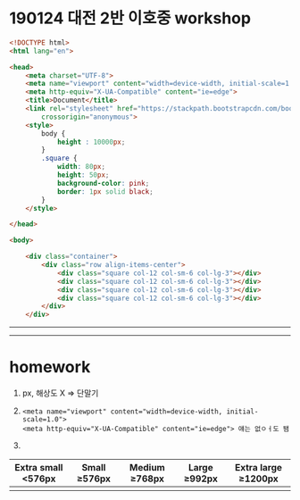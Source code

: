 # 190124 대전 2반 이호중 workshop

```html
<!DOCTYPE html>
<html lang="en">

<head>
    <meta charset="UTF-8">
    <meta name="viewport" content="width=device-width, initial-scale=1.0">
    <meta http-equiv="X-UA-Compatible" content="ie=edge">
    <title>Document</title>
    <link rel="stylesheet" href="https://stackpath.bootstrapcdn.com/bootstrap/4.2.1/css/bootstrap.min.css" integrity="sha384-GJzZqFGwb1QTTN6wy59ffF1BuGJpLSa9DkKMp0DgiMDm4iYMj70gZWKYbI706tWS"
        crossorigin="anonymous">
    <style>
        body {
            height : 10000px;
        }
        .square {
            width: 80px;
            height: 50px;
            background-color: pink;
            border: 1px solid black;
        }
    </style>

</head>

<body>

    <div class="container">
        <div class="row align-items-center">
            <div class="square col-12 col-sm-6 col-lg-3"></div>
            <div class="square col-12 col-sm-6 col-lg-3"></div>
            <div class="square col-12 col-sm-6 col-lg-3"></div>
            <div class="square col-12 col-sm-6 col-lg-3"></div>
        </div>
    </div>

```

---

---

# homework

1. px, 해상도 X => 단말기

2.     <meta name="viewport" content="width=device-width, initial-scale=1.0">
       <meta http-equiv="X-UA-Compatible" content="ie=edge"> 얘는 없ㅇㅓ도 됌

3. 

| Extra small <576px | Small ≥576px | Medium ≥768px | Large ≥992px | Extra large ≥1200px |
| ------------------ | ------------ | ------------- | ------------ | ------------------- |
|                    |              |               |              |                     |